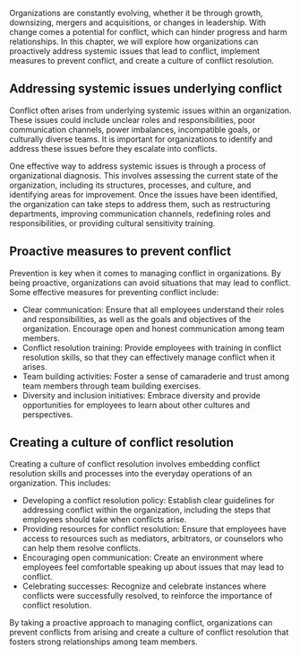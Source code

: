 
Organizations are constantly evolving, whether it be through growth, downsizing, mergers and acquisitions, or changes in leadership. With change comes a potential for conflict, which can hinder progress and harm relationships. In this chapter, we will explore how organizations can proactively address systemic issues that lead to conflict, implement measures to prevent conflict, and create a culture of conflict resolution.

Addressing systemic issues underlying conflict
----------------------------------------------

Conflict often arises from underlying systemic issues within an organization. These issues could include unclear roles and responsibilities, poor communication channels, power imbalances, incompatible goals, or culturally diverse teams. It is important for organizations to identify and address these issues before they escalate into conflicts.

One effective way to address systemic issues is through a process of organizational diagnosis. This involves assessing the current state of the organization, including its structures, processes, and culture, and identifying areas for improvement. Once the issues have been identified, the organization can take steps to address them, such as restructuring departments, improving communication channels, redefining roles and responsibilities, or providing cultural sensitivity training.

Proactive measures to prevent conflict
--------------------------------------

Prevention is key when it comes to managing conflict in organizations. By being proactive, organizations can avoid situations that may lead to conflict. Some effective measures for preventing conflict include:

* Clear communication: Ensure that all employees understand their roles and responsibilities, as well as the goals and objectives of the organization. Encourage open and honest communication among team members.
* Conflict resolution training: Provide employees with training in conflict resolution skills, so that they can effectively manage conflict when it arises.
* Team building activities: Foster a sense of camaraderie and trust among team members through team building exercises.
* Diversity and inclusion initiatives: Embrace diversity and provide opportunities for employees to learn about other cultures and perspectives.

Creating a culture of conflict resolution
-----------------------------------------

Creating a culture of conflict resolution involves embedding conflict resolution skills and processes into the everyday operations of an organization. This includes:

* Developing a conflict resolution policy: Establish clear guidelines for addressing conflict within the organization, including the steps that employees should take when conflicts arise.
* Providing resources for conflict resolution: Ensure that employees have access to resources such as mediators, arbitrators, or counselors who can help them resolve conflicts.
* Encouraging open communication: Create an environment where employees feel comfortable speaking up about issues that may lead to conflict.
* Celebrating successes: Recognize and celebrate instances where conflicts were successfully resolved, to reinforce the importance of conflict resolution.

By taking a proactive approach to managing conflict, organizations can prevent conflicts from arising and create a culture of conflict resolution that fosters strong relationships among team members.


